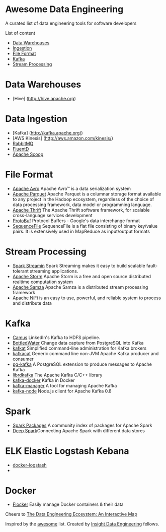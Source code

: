 Awesome Data Engineering
==========================
A curated list of data engineering tools for software developers

List of content

- [Data Warehouses](#data-warehouses)
- [Ingestion](#data-ingestion)
- [File Format](#file-format)
- [Kafka](#kafka)
- [Stream Processing](#stream-processing)
# Data Warehouses
* [Hive] (http://hive.apache.org)

# Data Ingestion
* [Kafka] (http://kafka.apache.org/)
* [AWS Kinesis] (http://aws.amazon.com/kinesis/)
* [RabbitMQ](http://rabbitmq.com)
* [FluentD](http://www.fluentd.org)
* [Apache Scoop](https://sqoop.apache.org)

# File Format
* [Apache Avro](https://avro.apache.org) Apache Avro™ is a data serialization system
* [Apache Parquet](https://parquet.apache.org) Apache Parquet is a columnar storage format available to any project in the Hadoop ecosystem, regardless of the choice of data processing framework, data model or programming language.
* [Apache Thrift](https://thrift.apache.org) The Apache Thrift software framework, for scalable cross-language services development
* [ProtoBuf](https://github.com/google/protobuf) Protocol Buffers - Google's data interchange format
* [SequenceFile](http://wiki.apache.org/hadoop/SequenceFile) SequenceFile is a flat file consisting of binary key/value pairs. It is extensively used in MapReduce as input/output formats

# Stream Processing
* [Spark Streamin](https://spark.apache.org/streaming/) Spark Streaming makes it easy to build scalable fault-tolerant streaming applications.
* [Apache Storm](https://storm.apache.org) Apache Storm is a free and open source distributed realtime computation system
* [Apache Samza](https://samza.apache.org) Apache Samza is a distributed stream processing framework
* [Apache NiFi](https://nifi.incubator.apache.org) is an easy to use, powerful, and reliable system to process and distribute data

# Kafka
* [Camus](https://github.com/linkedin/camus) LinkedIn's Kafka to HDFS pipeline.
* [BottledWater](https://github.com/confluentinc/bottledwater-pg) Change data capture from PostgreSQL into Kafka
* [kafkat](https://github.com/airbnb/kafkat) Simplified command-line administration for Kafka brokers
* [kafkacat](https://github.com/edenhill/kafkacat) Generic command line non-JVM Apache Kafka producer and consumer
* [pg-kafka](https://github.com/xstevens/pg_kafka) A PostgreSQL extension to produce messages to Apache Kafka
* [librdkafka](https://github.com/edenhill/librdkafka) The Apache Kafka C/C++ library
* [kafka-docker](https://github.com/wurstmeister/kafka-docker) Kafka in Docker
* [kafka-manager](https://github.com/yahoo/kafka-manager) A tool for managing Apache Kafka
* [kafka-node](https://github.com/SOHU-Co/kafka-node) Node.js client for Apache Kafka 0.8

# Spark
* [Spark Packages](http://spark-packages.org) A community index of packages for Apache Spark
* [Deep Spark](https://github.com/Stratio/deep-spark)Connecting Apache Spark with different data stores 

# ELK Elastic Logstash Kebana
* [docker-logstash](https://github.com/pblittle/docker-logstash)
* 

# Docker
* [Flocker](https://github.com/ClusterHQ/flocker) Easily manage Docker containers & their data


Cheers to [The Data Engineering Ecosystem: An Interactive Map](http://insightdataengineering.com/blog/pipeline_map.html)

Inspired by the [awesome](https://github.com/sindresorhus/awesome) list. Created by [Insight Data Engineering](http://insightdataengineering.com) fellows.
